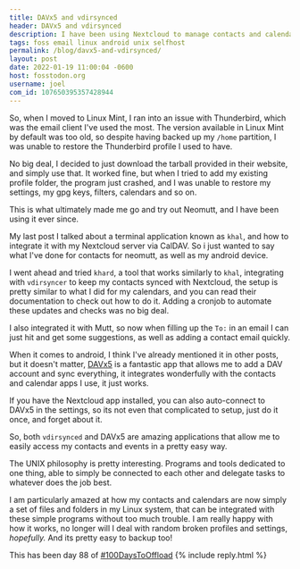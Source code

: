 ```yaml
---
title: DAVx5 and vdirsynced
header: DAVx5 and vdirsynced
description: I have been using Nextcloud to manage contacts and calendar events, but I wanted to talk about what I do to access them both in my laptop and android devices
tags: foss email linux android unix selfhost
permalink: /blog/davx5-and-vdirsynced/
layout: post
date: 2022-01-19 11:00:04 -0600
host: fosstodon.org
username: joel
com_id: 107650395357428944
---
```


So, when I moved to Linux Mint, I ran into an issue with Thunderbird, which was the email client I've used the most. The version available in Linux Mint by default was too old, so despite having backed up my `/home` partition, I was unable to restore the Thunderbird profile I used to have.

No big deal, I decided to just download the tarball provided in their website, and simply use that. It worked fine, but when I tried to add my existing profile folder, the program just crashed, and I was unable to restore my settings, my gpg keys, filters, calendars and so on.

This is what ultimately made me go and try out Neomutt, and I have been using it ever since.

My last post I talked about a terminal application known as `khal`, and how to integrate it with my Nextcloud server via CalDAV. So i just wanted to say what I've done for contacts for neomutt, as well as my android device.

I went ahead and tried `khard`, a tool that works similarly to `khal`, integrating with `vdirsyncer` to keep my contacts synced with Nextcloud, the setup is pretty similar to what I did for my calendars, and you can read their documentation to check out how to do it. Adding a cronjob to automate these updates and checks was no big deal.

I also integrated it with Mutt, so now when filling up the `To:` in an email I can just hit <Tab> and get some suggestions, as well as adding a contact email quickly. 

When it comes to android, I think I've already mentioned it in other posts, but it doesn't matter, [DAVx5](https://www.davx5.com/) is a fantastic app that allows me to add a DAV account and sync everything, it integrates wonderfully with the contacts and calendar apps I use, it just works.

If you have the Nextcloud app installed, you can also auto-connect to DAVx5 in the settings, so its not even that complicated to setup, just do it once, and forget about it.

So, both `vdirsynced` and DAVx5 are amazing applications that allow me to easily access my contacts and events in a pretty easy way.

The UNIX philosophy is pretty interesting. Programs and tools dedicated to one thing, able to simply be connected to each other and delegate tasks to whatever does the job best.

I am particularly amazed at how my contacts and calendars are now simply a set of files and folders in my Linux system, that can be integrated with these simple programs without too much trouble. I am really happy with how it works, no longer will I deal with random broken profiles and settings, *hopefully.* And its pretty easy to backup too!

This has been day 88 of [#100DaysToOffload](https://100daystooffload.com)
{% include reply.html %}
